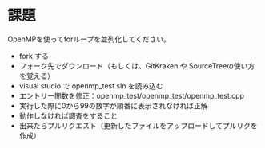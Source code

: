 # 課題
OpenMPを使ってforループを並列化してください。

* fork する
* フォーク先でダウンロード（もしくは、GitKraken や SourceTreeの使い方を覚える）
* visual studio で openmp_test.sln を読み込む
* エントリー関数を修正：openmp_test/openmp_test/openmp_test.cpp
* 実行した際に0から99の数字が順番に表示されなければ正解
* 動作しなければ調査をすること
* 出来たらプルリクエスト（更新したファイルをアップロードしてプルリクを作成）
